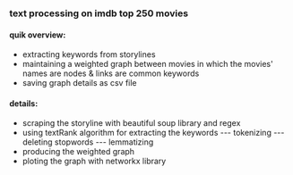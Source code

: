### text processing on imdb top 250 movies

#### quik overview:
- extracting keywords from storylines
- maintaining a weighted graph between movies in which the movies' names are nodes & links are common keywords
- saving graph details as csv file

#### details:
- scraping the storyline with beautiful soup library and regex
- using textRank algorithm for extracting the keywords
--- tokenizing
--- deleting stopwords
--- lemmatizing
- producing the weighted graph
- ploting the graph with networkx library



